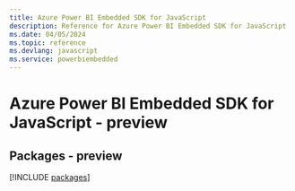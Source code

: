 ```yaml
---
title: Azure Power BI Embedded SDK for JavaScript
description: Reference for Azure Power BI Embedded SDK for JavaScript
ms.date: 04/05/2024
ms.topic: reference
ms.devlang: javascript
ms.service: powerbiembedded
---
```

# Azure Power BI Embedded SDK for JavaScript - preview
## Packages - preview
[!INCLUDE [packages](power-bi-embedded-index.md)]